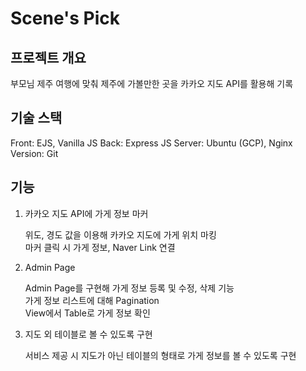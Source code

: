 # Scene's Pick

## 프로젝트 개요

부모님 제주 여행에 맞춰 제주에 가볼만한 곳을 카카오 지도 API를 활용해 기록

## 기술 스택

Front: EJS, Vanilla JS
Back: Express JS
Server: Ubuntu (GCP), Nginx
Version: Git

## 기능

1. 카카오 지도 API에 가게 정보 마커

    위도, 경도 값을 이용해 카카오 지도에 가게 위치 마킹\
    마커 클릭 시 가게 정보, Naver Link 연결

2. Admin Page

    Admin Page를 구현해 가게 정보 등록 및 수정, 삭제 기능\
    가게 정보 리스트에 대해 Pagination\
    View에서 Table로 가게 정보 확인
  
3. 지도 외 테이블로 볼 수 있도록 구현

    서비스 제공 시 지도가 아닌 테이블의 형태로 가게 정보를 볼 수 있도록 구현
